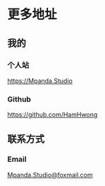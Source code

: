 # 更多地址
## 我的
### 个人站
https://Mpanda.Studio
### Github
https://github.com/HamHwong
## 联系方式
### Email
Mpanda.Studio@foxmail.com
